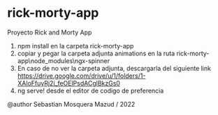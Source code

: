 # rick-morty-app
Proyecto Rick and Morty App

1. npm install en la carpeta rick-morty-app
2. copiar y pegar la carpeta adjunta animations en la ruta rick-morty-app\node_modules\ngx-spinner
3. En caso de no ver la carpeta adjunta, descargarla del siguiente link https://drive.google.com/drive/u/1/folders/1-XAloFfuyRj2j_feOElPsdACglBkzGs0
4. ng serve! desde el editor de codigo de preferencia

@author Sebastian Mosquera Mazud / 2022

